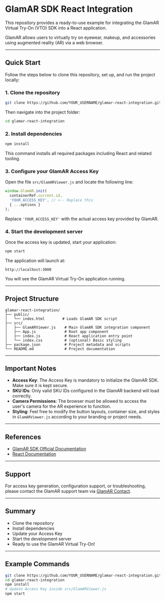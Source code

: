 # GlamAR SDK React Integration

This repository provides a ready-to-use example for integrating the GlamAR Virtual Try-On (VTO) SDK into a React application.

GlamAR allows users to virtually try on eyewear, makeup, and accessories using augmented reality (AR) via a web browser.

---

## Quick Start

Follow the steps below to clone this repository, set up, and run the project locally:

### 1. Clone the repository

```bash
git clone https://github.com/YOUR_USERNAME/glamar-react-integration.git
```

Then navigate into the project folder:

```bash
cd glamar-react-integration
```

### 2. Install dependencies

```bash
npm install
```

This command installs all required packages including React and related tooling.

### 3. Configure your GlamAR Access Key

Open the file `src/GlamARViewer.js` and locate the following line:

```javascript
window.GlamAR.init(
  containerRef.current.id,
  'YOUR_ACCESS_KEY', // <-- Replace this
  { ...options }
);
```

Replace `'YOUR_ACCESS_KEY'` with the actual access key provided by GlamAR.

### 4. Start the development server

Once the access key is updated, start your application:

```bash
npm start
```

The application will launch at:

```
http://localhost:3000
```

You will see the GlamAR Virtual Try-On application running.

---

## Project Structure

```
glamar-react-integration/
├── public/
│   └── index.html        # Loads GlamAR SDK script
├── src/
│   ├── GlamARViewer.js    # Main GlamAR SDK integration component
│   ├── App.js             # Root app component
│   ├── index.js           # React application entry point
│   └── index.css          # (optional) Basic styling
├── package.json           # Project metadata and scripts
└── README.md              # Project documentation
```

---

## Important Notes

- **Access Key**: The Access Key is mandatory to initialize the GlamAR SDK. Make sure it is kept secure.
- **SKU IDs**: Only valid SKU IDs configured in the GlamAR backend will load correctly.
- **Camera Permissions**: The browser must be allowed to access the user's camera for the AR experience to function.
- **Styling**: Feel free to modify the button layouts, container size, and styles in `GlamARViewer.js` according to your branding or project needs.

---

## References

- [GlamAR SDK Official Documentation](https://www.glamar.io/docs/VTO_web_integration_setup/)
- [React Documentation](https://react.dev/)

---

## Support

For access key generation, configuration support, or troubleshooting,  
please contact the GlamAR support team via [GlamAR Contact](https://www.glamar.io/contact).

---

## Summary

- Clone the repository
- Install dependencies
- Update your Access Key
- Start the development server
- Ready to use the GlamAR Virtual Try-On!

---

## Example Commands

```bash
git clone https://github.com/YOUR_USERNAME/glamar-react-integration.git
cd glamar-react-integration
npm install
# Update Access Key inside src/GlamARViewer.js
npm start

